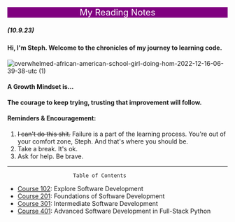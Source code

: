 
<div style="background-color: purple; color: white; font-size: 20px; text-align: center;"> My Reading Notes </div>

##### *(10.9.23)*


#### Hi, I'm Steph. Welcome to the chronicles of my journey to learning code.

![overwhelmed-african-american-school-girl-doing-hom-2022-12-16-06-39-38-utc (1)](https://github.com/StepheeGee/reading-notes/assets/146587839/dfe735e7-f1dd-4567-a658-365c6b754591)


#### A Growth Mindset is...
 **The courage to keep trying, trusting that improvement will follow.** 

#### Reminders & Encouragement:

1. 	~~I can't do this shit.~~ Failure is a part of the learning process. You're out of your comfort zone, Steph. And that's where you should be.
2. Take a break. It's ok. 
3. Ask for help. Be brave.
_________________________________________________




                         Table of Contents

+ [Course 102](102/102.md): Explore Software Development
+ [Course 201](201/201.md): Foundations of Software Development
+ [Course 301](301/301.md): Intermediate Software Development
+ [Course 401](401/401.md): Advanced Software Development in Full-Stack Python













